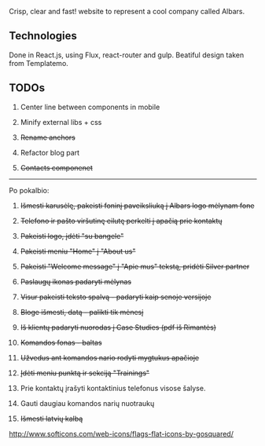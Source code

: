 Crisp, clear and fast! website to represent a cool company called Albars.

## Technologies
Done in React.js, using Flux, react-router and gulp. Beatiful design taken from Templatemo. 

## TODOs

1. Center line between components in mobile

2. Minify external libs + css

3. ~~Rename anchors~~

4. Refactor blog part

5. ~~Contacts componenet~~

---

Po pokalbio:

1. ~~Išmesti karusėlę, pakeisti foninį paveiksliuką į Albars logo mėlynam fone~~

2. ~~Telefono ir pašto viršutinę eilutę perkelti į apačią prie kontaktų~~

3. ~~Pakeisti logo, įdėti "su bangele"~~

4. ~~Pakeisti meniu "Home" į "About us"~~

5. ~~Pakeisti "Welcome message" į "Apie mus" tekstą, pridėti Silver partner~~

6. ~~Paslaugų ikonas padaryti mėlynas~~

7. ~~Visur pakeisti teksto spalvą - padaryti kaip senoje versijoje~~

8. ~~Bloge išmesti, datą - palikti tik mėnesį~~

9. ~~Iš klientų padaryti nuorodas į Case Studies (pdf iš Rimantės)~~

10. ~~Komandos fonas - baltas~~

11. ~~Užvedus ant komandos nario rodyti mygtukus apačioje~~

12. ~~Įdėti meniu punktą ir sekciją "Trainings"~~

13. Prie kontaktų įrašyti kontaktinius telefonus visose šalyse.

14. Gauti daugiau komandos narių nuotraukų

15. ~~Išmesti latvių kalbą~~





http://www.softicons.com/web-icons/flags-flat-icons-by-gosquared/